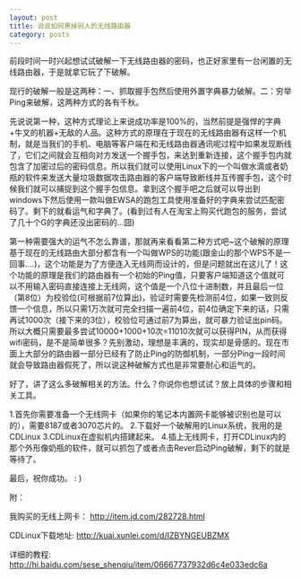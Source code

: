 ```yaml
---
layout: post
title: 说说如何黑掉别人的无线路由器
category: posts
---
```

前段时间一时兴起想试试破解一下无线路由器的密码，也正好家里有一台闲置的无线路由器，于是就拿它玩了下破解。

现行的破解一般是这两种：一、抓取握手包然后使用外置字典暴力破解。二：穷举Ping来破解，这两种方式的各有千秋。

先说说第一种，这种方式理论上来说成功率是100%的，当然前提是强悍的字典+牛叉的机器+无敌的人品。这种方式的原理在于现在的无线路由器有这样一个机制，就是当我们的手机、电脑等客户端在和无线路由器通讯呢过程中如果发现断线了，它们之间就会互相向对方发送一个握手包，来达到重新连接，这个握手包内就包含了加密过后的密码信息。所以我们就可以使用Linux下的一个叫做水滴或者奶瓶的软件来发送大量垃圾数据攻击路由器的客户端导致断线并互传握手包，这个时候我们就可以捕捉到这个握手包信息。拿到这个握手吧之后就可以导出到windows下然后使用一款叫做EWSA的跑包工具使用准备好的字典来尝试匹配密码了。剩下的就看运气和字典了。(看到过有人在淘宝上购买代跑包的服务，尝试了几十个G的字典还没出密码的...囧)

第一种需要强大的运气不怎么靠谱，那就再来看看第二种方式吧~这个破解的原理基于现在的无线路由大部分都含有一个叫做WPS的功能(跟金山的那个WPS不是一回事....)，这个功能是为了方便连入无线网而设计的，但是问题就出在这儿了！这个功能的原理是我们的路由器有一个初始的Ping值，只要客户端知道这个值就可以不用输入密码直接连接上无线网，这个值是一个八位十进制数，并且最后一位（第8位）为校验位(可根据前7位算出)，验证时需要先检测前4位，如果一致则反馈一个信息，所以只需1万次就可完全扫描一遍前4位，前4位确定下来的话，只需再试1000次（接下来的3位），校验位可通过前7为算出，就可暴力验证出pin码。所以大概只需要最多尝试10000+1000+10次=11010次就可以获得PIN，从而获得wifi密码，是不是简单很多？先别激动，理想是丰满的，现实却是骨感的。现在市面上大部分的路由器一部分已经有了防止Ping的防御机制，一部分Ping一段时间就会导致路由器假死了，所以说这种破解方式也是非常要耐心和运气的。

好了，讲了这么多破解相关的方法。什么？你说你也想试试？放上具体的步骤和相关工具。

1.首先你需要准备一个无线网卡（如果你的笔记本内置网卡能够被识别也是可以的），需要8187或者3070芯片的。
2.下载好一个破解用的Linux系统，我用的是CDLinux
3.CDLinux在虚拟机内搭建起来。
4.插上无线网卡，打开CDLinux内的那个外形像奶瓶的软件，就可以抓包了或者点击Rever启动Ping破解，剩下的就是等待了。

最后，祝你成功。 : )

附：

我购买的无线上网卡： http://item.jd.com/282728.html

CDLinux下载地址: http://kuai.xunlei.com/d/IZBYNGEUBZMX

详细的教程: http://hi.baidu.com/sese_shenqiu/item/06667737932d6c4e033edc6a
